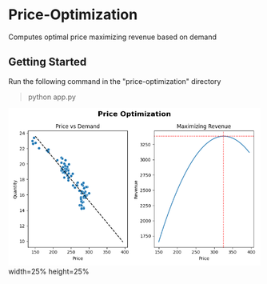# **Price-Optimization**
Computes optimal price maximizing revenue based on demand

## Getting Started
Run the following command in the "price-optimization" directory

>
> python app.py
>

![plot](./assets/Price_optimization.png) width=25% height=25%


